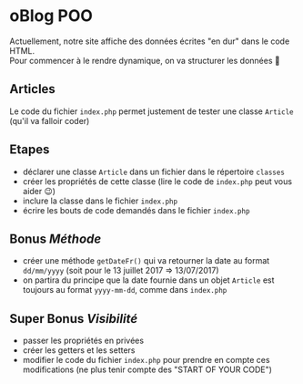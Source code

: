 # oBlog POO

Actuellement, notre site affiche des données écrites "en dur" dans le code HTML.  
Pour commencer à le rendre dynamique, on va structurer les données :tada:

## Articles

Le code du fichier `index.php` permet justement de tester une classe `Article` (qu'il va falloir coder)

## Etapes

- déclarer une classe `Article` dans un fichier dans le répertoire `classes`
- créer les propriétés de cette classe (lire le code de `index.php` peut vous aider :wink:)
- inclure la classe dans le fichier `index.php`
- écrire les bouts de code demandés dans le fichier `index.php`

## Bonus _Méthode_

- créer une méthode `getDateFr()` qui va retourner la date au format `dd/mm/yyyy` (soit pour le 13 juillet 2017 => 13/07/2017)
- on partira du principe que la date fournie dans un objet `Article` est toujours au format `yyyy-mm-dd`, comme dans `index.php`

## Super Bonus _Visibilité_

- passer les propriétés en privées
- créer les getters et les setters
- modifier le code du fichier `index.php` pour prendre en compte ces modifications (ne plus tenir compte des "START OF YOUR CODE")
